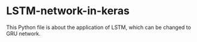 # LSTM-network-in-keras
This Python file is about the application of LSTM, which can be changed to GRU network.

